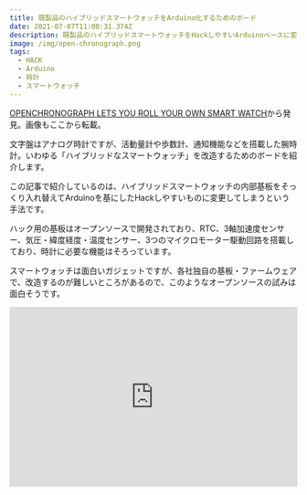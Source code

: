 ```yaml
---
title: 既製品のハイブリッドスマートウォッチをArduino化するためのボード
date: 2021-07-07T11:00:31.374Z
description: 既製品のハイブリッドスマートウォッチをHackしやすいArduinoベースに変更するための改造用ボードを紹介します。
image: /img/open-chronograph.png
tags:
  - HACK
  - Arduino
  - 時計
  - スマートウォッチ
---
```

[OPENCHRONOGRAPH LETS YOU ROLL YOUR OWN SMART WATCH](https://hackaday.com/2020/02/26/openchronograph-lets-you-roll-your-own-smart-watch/)から発見。画像もここから転載。

文字盤はアナログ時計ですが、活動量計や歩数計、通知機能などを搭載した腕時計。いわゆる「ハイブリッドなスマートウォッチ」を改造するためのボードを紹介します。

この記事で紹介しているのは、ハイブリッドスマートウォッチの内部基板をそっくり入れ替えてArduinoを基にしたHackしやすいものに変更してしまうという手法です。

ハック用の基板はオープンソースで開発されており、RTC、3軸加速度センサー、気圧・緯度経度・温度センサー、3つのマイクロモーター駆動回路を搭載しており、時計に必要な機能はそろっています。

スマートウォッチは面白いガジェットですが、各社独自の基板・ファームウェアで、改造するのが難しいところがあるので、このようなオープンソースの試みは面白そうです。

<iframe width="100%" height="315" src="https://www.youtube.com/embed/Nqi1F6wrvCc" frameborder="0" allow="accelerometer; autoplay; clipboard-write; encrypted-media; gyroscope; picture-in-picture" allowfullscreen></iframe>
